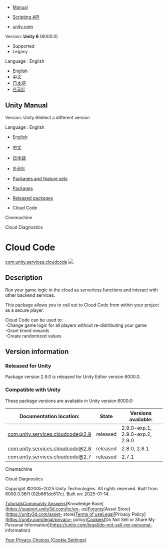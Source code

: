 [](https://docs.unity3d.com)

  * [Manual](../Manual/index.html)
  * [Scripting API](../ScriptReference/index.html)

  * [unity.com](https://unity.com/)

Version: **Unity 6** (6000.0)

  * Supported
  * Legacy

Language : English

  * [English](/Manual/com.unity.services.cloudcode.html)
  * [中文](/cn/current/Manual/com.unity.services.cloudcode.html)
  * [日本語](/ja/current/Manual/com.unity.services.cloudcode.html)
  * [한국어](/kr/current/Manual/com.unity.services.cloudcode.html)

[](https://docs.unity3d.com)

## Unity Manual

Version: Unity 6Select a different version

Language : English

  * [English](/Manual/com.unity.services.cloudcode.html)
  * [中文](/cn/current/Manual/com.unity.services.cloudcode.html)
  * [日本語](/ja/current/Manual/com.unity.services.cloudcode.html)
  * [한국어](/kr/current/Manual/com.unity.services.cloudcode.html)

  * [Packages and feature sets](PackagesList.html)
  * [Packages](Packages-all.html)
  * [Released packages](pack-safe.html)
  * Cloud Code 

[](com.unity.cinemachine.html)

Cinemachine

[](com.unity.services.cloud-diagnostics.html)

Cloud Diagnostics

# Cloud Code

[com.unity.services.cloudcode](https://docs.unity.com/cloud-code)
![](../uploads/Main/iconRel.png)

## Description

Run your game logic in the cloud as serverless functions and interact with
other backend services.  
  
This package allows you to call out to Cloud Code from within your project as
a secure player.  
  
Cloud Code can be used to:  
-Change game logic for all players without re-distributing your game   
-Grant timed rewards   
-Create randomized values 

## Version information

### Released for Unity

Package version 2.9.0 is released for Unity Editor version 6000.0.

### Compatible with Unity

These package versions are available in Unity version 6000.0:

**Documentation location:** | **State** | **Versions available:**  
---|---|---  
[com.unity.services.cloudcode@2.9](https://docs.unity.com/cloud-code) | released | 2.9.0-exp.1, 2.9.0-exp.2, 2.9.0  
[com.unity.services.cloudcode@2.8](https://docs.unity.com/cloud-code) | released | 2.8.0, 2.8.1  
[com.unity.services.cloudcode@2.7](https://docs.unity.com/cloud-code) | released | 2.7.1  
  
[](com.unity.cinemachine.html)

Cinemachine

[](com.unity.services.cloud-diagnostics.html)

Cloud Diagnostics

Copyright ©2005-2025 Unity Technologies. All rights reserved. Built from
6000.0.36f1 (02b661dc617c). Built on: 2025-01-14.

[Tutorials](https://learn.unity.com/)[Community
Answers](https://answers.unity3d.com)[Knowledge
Base](https://support.unity3d.com/hc/en-
us)[Forums](https://forum.unity3d.com)[Asset Store](https://unity3d.com/asset-
store)[Terms of
use](https://docs.unity3d.com/Manual/TermsOfUse.html)[Legal](https://unity.com/legal)[Privacy
Policy](https://unity.com/legal/privacy-
policy)[Cookies](https://unity.com/legal/cookie-policy)[Do Not Sell or Share
My Personal Information](https://unity.com/legal/do-not-sell-my-personal-
information)

[Your Privacy Choices (Cookie Settings)](javascript:void\(0\);)

